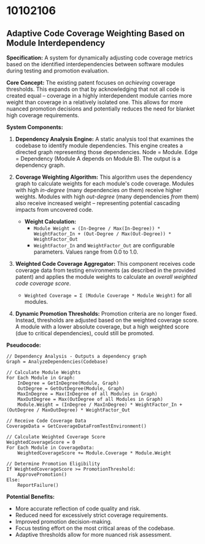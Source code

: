 # 10102106

## Adaptive Code Coverage Weighting Based on Module Interdependency

**Specification:** A system for dynamically adjusting code coverage metrics based on the identified interdependencies between software modules during testing and promotion evaluation.

**Core Concept:** The existing patent focuses on *achieving* coverage thresholds. This expands on that by acknowledging that not all code is created equal – coverage in a highly interdependent module carries more weight than coverage in a relatively isolated one. This allows for more nuanced promotion decisions and potentially reduces the need for blanket high coverage requirements.

**System Components:**

1.  **Dependency Analysis Engine:**  A static analysis tool that examines the codebase to identify module dependencies. This engine creates a directed graph representing those dependencies. Node = Module. Edge = Dependency (Module A depends on Module B). The output is a dependency graph.

2.  **Coverage Weighting Algorithm:** This algorithm uses the dependency graph to calculate weights for each module's code coverage. Modules with high *in-degree* (many dependencies *on* them) receive higher weights. Modules with high *out-degree* (many dependencies *from* them) also receive increased weight – representing potential cascading impacts from uncovered code.

    *   **Weight Calculation:**
        *   `Module Weight = (In-Degree / Max(In-Degree)) * WeightFactor_In + (Out-Degree / Max(Out-Degree)) * WeightFactor_Out`
        *   `WeightFactor_In` and `WeightFactor_Out` are configurable parameters.  Values range from 0.0 to 1.0.

3.  **Weighted Code Coverage Aggregator:** This component receives code coverage data from testing environments (as described in the provided patent) and applies the module weights to calculate an *overall weighted code coverage score*.

    *   `Weighted Coverage = Σ (Module Coverage * Module Weight)` for all modules.

4.  **Dynamic Promotion Thresholds:**  Promotion criteria are no longer fixed.  Instead, thresholds are adjusted based on the weighted coverage score.  A module with a lower absolute coverage, but a high weighted score (due to critical dependencies), could still be promoted.

**Pseudocode:**

```
// Dependency Analysis - Outputs a dependency graph
Graph = AnalyzeDependencies(Codebase)

// Calculate Module Weights
For Each Module in Graph:
    InDegree = GetInDegree(Module, Graph)
    OutDegree = GetOutDegree(Module, Graph)
    MaxInDegree = Max(InDegree of all Modules in Graph)
    MaxOutDegree = Max(OutDegree of all Modules in Graph)
    Module.Weight = (InDegree / MaxInDegree) * WeightFactor_In + (OutDegree / MaxOutDegree) * WeightFactor_Out

// Receive Code Coverage Data
CoverageData = GetCoverageDataFromTestEnvironment()

// Calculate Weighted Coverage Score
WeightedCoverageScore = 0
For Each Module in CoverageData:
    WeightedCoverageScore += Module.Coverage * Module.Weight

// Determine Promotion Eligibility
If WeightedCoverageScore >= PromotionThreshold:
    ApprovePromotion()
Else:
    ReportFailure()
```

**Potential Benefits:**

*   More accurate reflection of code quality and risk.
*   Reduced need for excessively strict coverage requirements.
*   Improved promotion decision-making.
*   Focus testing effort on the most critical areas of the codebase.
*   Adaptive thresholds allow for more nuanced risk assessment.